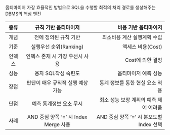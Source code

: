옵티마이저
가장 효율적인 방법으로 SQL을 수행할 최적의 처리 경로를 생성해주는 DBMS의 핵심 엔진


|종류|규칙 기반 옵티마이저|비용 기반 옵티마이저|
|:------:|:---:|---:|
|개념|전에 정의된 규칙 기반|최소비용 계산 실행계획 수립
|기준|실행우선 순위(Ranking)|액세스 비용(Cost)
|인덱스|인덱스 존재 시 가장 우선시 사용|Cost에 의한 결정
|성능|용자 SQL작성 숙련도|옵티마이저 예측 성능
|장점|판단이 매우 규칙적 실행 예상 가능|통계 정보를 통한 현실 요소 적용
|단점|예측 통계정보 요소 무시|최소 성능 보장 계획의 예측 제어 어려움
|사례|AND 중심 양쪽 ‘=’ 시 Index Merge 사용|AND 중심 양쪽 ‘=’ 시 분포도별 Index 선택
